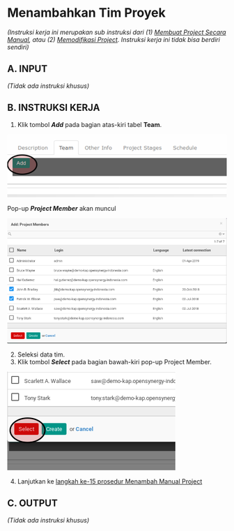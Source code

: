 # Menambahkan Tim Proyek

*(Instruksi kerja ini merupakan sub instruksi dari (1) [Membuat Project Secara Manual](./membuat.md), atau (2) [Memodifikasi Project](./modifikasi.md). Instruksi kerja ini tidak bisa berdiri sendiri)*

## A. INPUT

*(Tidak ada instruksi khusus)*

## B. INSTRUKSI KERJA

1. Klik tombol **_Add_** pada bagian atas-kiri tabel **Team**.

![](../../img/project/tombol-add.png)

Pop-up **_Project Member_** akan muncul

![](../../img/project/pop-up-project-team.png)

2. Seleksi data tim.
3. Klik tombol **_Select_** pada bagian bawah-kiri pop-up Project Member.

![](../../img/project/tombol-select.png)

4. Lanjutkan ke [langkah ke-15 prosedur Menambah Manual Project](./membuat-manual.md#l15)

## C. OUTPUT

*(Tidak ada instruksi khusus)*
